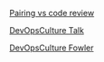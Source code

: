 [Pairing vs code review](https://phinze.blog/2013/12/08/pairing-vs-code-review.html)

[DevOpsCulture Talk](https://www.youtube.com/watch?v=oX8af9kLhlk)

[DevOpsCulture Fowler](https://martinfowler.com/bliki/DevOpsCulture.html)
